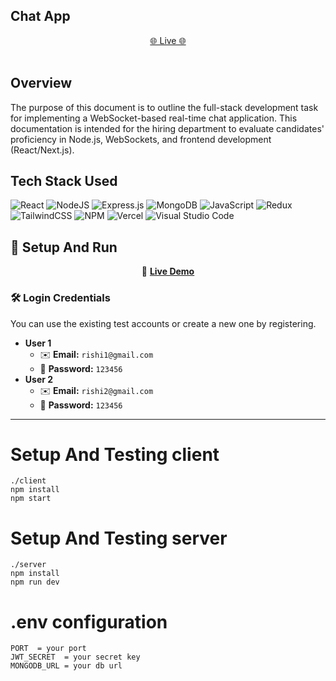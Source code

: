 ## Chat App </br>
 <div align='center'>
    <a href="https://mai-chat-app.vercel.app"> 🌐 Live 🌐</a> </div> </br>

## Overview </br>
The purpose of this document is to outline the full-stack development task for implementing a
WebSocket-based real-time chat application. This documentation is intended for the hiring
department to evaluate candidates&#39; proficiency in Node.js, WebSockets, and frontend
development (React/Next.js).
</br>
## Tech Stack Used

![React](https://img.shields.io/badge/react-%2320232a.svg?style=for-the-badge&logo=react&logoColor=%2361DAFB)
![NodeJS](https://img.shields.io/badge/node.js-6DA55F?style=for-the-badge&logo=node.js&logoColor=white)
![Express.js](https://img.shields.io/badge/express.js-%23404d59.svg?style=for-the-badge&logo=express&logoColor=%2361DAFB)
![MongoDB](https://img.shields.io/badge/MongoDB-%234ea94b.svg?style=for-the-badge&logo=mongodb&logoColor=white)
![JavaScript](https://img.shields.io/badge/javascript-%23323330.svg?style=for-the-badge&logo=javascript&logoColor=%23F7DF1E)
![Redux](https://img.shields.io/badge/redux-%23593d88.svg?style=for-the-badge&logo=redux&logoColor=white)
![TailwindCSS](https://img.shields.io/badge/tailwindcss-%2338B2AC.svg?style=for-the-badge&logo=tailwind-css&logoColor=white)
![NPM](https://img.shields.io/badge/NPM-%23CB3837.svg?style=for-the-badge&logo=npm&logoColor=white)
![Vercel](https://img.shields.io/badge/vercel-%23000000.svg?style=for-the-badge&logo=vercel&logoColor=white)
![Visual Studio Code](https://img.shields.io/badge/Visual%20Studio%20Code-0078d7.svg?style=for-the-badge&logo=visual-studio-code&logoColor=white)

<h2>🚀 Setup And Run</h2>
<div align="center">
    🔗 <a href="https://mai-chat-app.vercel.app"><b>Live Demo</b></a>
</div>

<h3>🛠 Login Credentials</h3>
<p>You can use the existing test accounts or create a new one by registering.</p>

<ul>
    <li><b>User 1</b>
        <ul>
            <li>✉️ <b>Email:</b> <code>rishi1@gmail.com</code></li>
            <li>🔑 <b>Password:</b> <code>123456</code></li>
        </ul>
    </li>
    <li><b>User 2</b>
        <ul>
            <li>✉️ <b>Email:</b> <code>rishi2@gmail.com</code></li>
            <li>🔑 <b>Password:</b> <code>123456</code></li>
        </ul>
    </li>
</ul>

<hr>

# Setup And Testing client
```
./client
npm install
npm start
```
# Setup And Testing server
```
./server
npm install
npm run dev
```


# .env configuration
```
PORT  = your port
JWT_SECRET  = your secret key
MONGODB_URL = your db url

```
